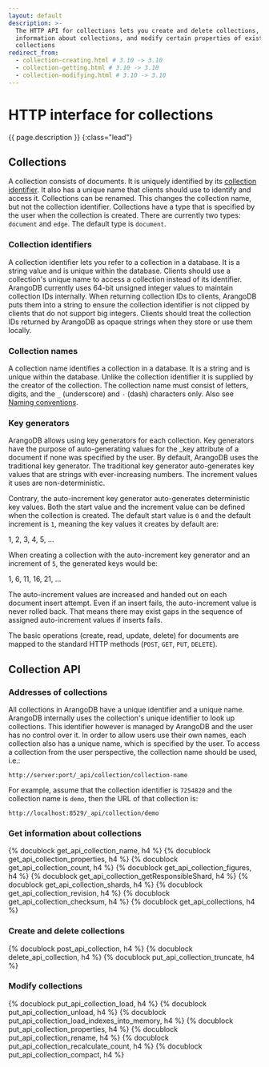 ```yaml
---
layout: default
description: >-
  The HTTP API for collections lets you create and delete collections, get
  information about collections, and modify certain properties of existing
  collections
redirect_from:
  - collection-creating.html # 3.10 -> 3.10
  - collection-getting.html # 3.10 -> 3.10
  - collection-modifying.html # 3.10 -> 3.10
---
```

# HTTP interface for collections

{{ page.description }}
{:class="lead"}

## Collections

A collection consists of documents. It is uniquely identified by its
[collection identifier](../appendix-glossary.html#collection-identifier).
It also has a unique name that clients should use to identify and access it.
Collections can be renamed. This changes the collection name, but not the
collection identifier.
Collections have a type that is specified by the user when the collection
is created. There are currently two types: `document` and `edge`. The default
type is `document`.

### Collection identifiers

A collection identifier lets you refer to a collection in a database.
It is a string value and is unique within the database. Clients should use
a collection's unique name to access a collection instead of its identifier.
ArangoDB currently uses 64-bit unsigned integer values to maintain
collection IDs internally. When returning collection IDs to clients,
ArangoDB puts them into a string to ensure the collection identifier is not
clipped by clients that do not support big integers. Clients should treat
the collection IDs returned by ArangoDB as opaque strings when they store
or use them locally.

### Collection names

A collection name identifies a collection in a database. It is a string
and is unique within the database. Unlike the collection identifier it is
supplied by the creator of the collection. The collection name must consist
of letters, digits, and the `_` (underscore) and `-` (dash) characters only.
Also see [Naming conventions](../data-modeling-naming-conventions-collection-and-view-names.html).

### Key generators

ArangoDB allows using key generators for each collection. Key generators
have the purpose of auto-generating values for the _key attribute of a document
if none was specified by the user. By default, ArangoDB uses the traditional
key generator. The traditional key generator auto-generates key values that
are strings with ever-increasing numbers. The increment values it uses are
non-deterministic.

Contrary, the auto-increment key generator auto-generates deterministic key
values. Both the start value and the increment value can be defined when the
collection is created. The default start value is `0` and the default increment
is `1`, meaning the key values it creates by default are:

1, 2, 3, 4, 5, ...

When creating a collection with the auto-increment key generator and an
increment of `5`, the generated keys would be:

1, 6, 11, 16, 21, ...

The auto-increment values are increased and handed out on each document insert
attempt. Even if an insert fails, the auto-increment value is never rolled back.
That means there may exist gaps in the sequence of assigned auto-increment values
if inserts fails.

The basic operations (create, read, update, delete) for documents are mapped
to the standard HTTP methods (`POST`, `GET`, `PUT`, `DELETE`). 

## Collection API

### Addresses of collections

All collections in ArangoDB have a unique identifier and a unique
name. ArangoDB internally uses the collection's unique identifier to
look up collections. This identifier however is managed by ArangoDB
and the user has no control over it. In order to allow users use their
own names, each collection also has a unique name, which is specified
by the user.  To access a collection from the user perspective, the
collection name should be used, i.e.:

```
http://server:port/_api/collection/collection-name
```

For example, assume that the collection identifier is `7254820` and
the collection name is `demo`, then the URL of that collection is:

```
http://localhost:8529/_api/collection/demo
```

### Get information about collections

{% docublock get_api_collection_name, h4 %}
{% docublock get_api_collection_properties, h4 %}
{% docublock get_api_collection_count, h4 %}
{% docublock get_api_collection_figures, h4 %}
{% docublock get_api_collection_getResponsibleShard, h4 %}
{% docublock get_api_collection_shards, h4 %}
{% docublock get_api_collection_revision, h4 %}
{% docublock get_api_collection_checksum, h4 %}
{% docublock get_api_collections, h4 %}

### Create and delete collections

{% docublock post_api_collection, h4 %}
{% docublock delete_api_collection, h4 %}
{% docublock put_api_collection_truncate, h4 %}

### Modify collections

{% docublock put_api_collection_load, h4 %}
{% docublock put_api_collection_unload, h4 %}
{% docublock put_api_collection_load_indexes_into_memory, h4 %}
{% docublock put_api_collection_properties, h4 %}
{% docublock put_api_collection_rename, h4 %}
{% docublock put_api_collection_recalculate_count, h4 %}
{% docublock put_api_collection_compact, h4 %}
